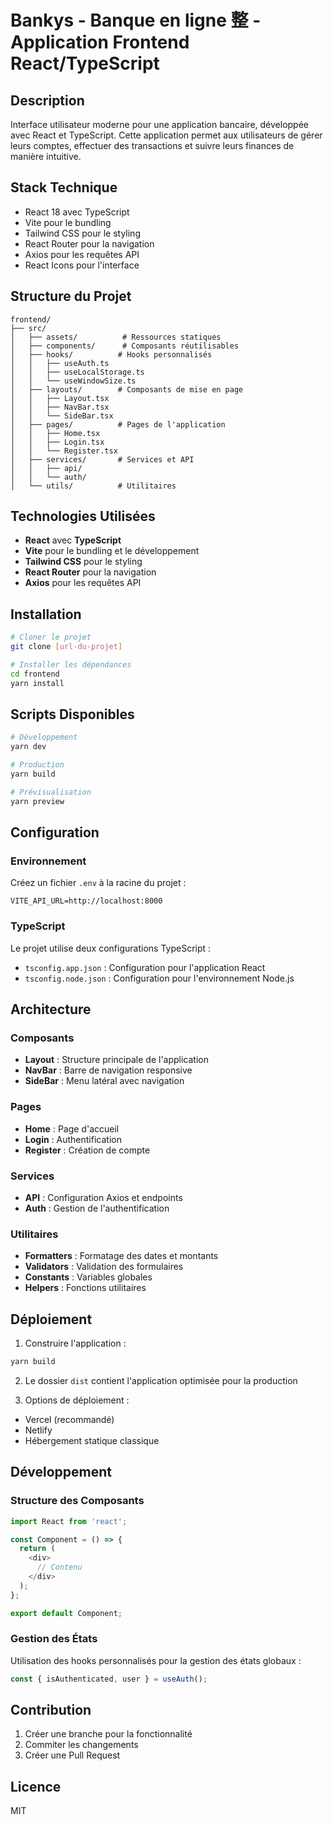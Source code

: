 # Bankys - Banque en ligne 整 - Application Frontend React/TypeScript

## Description

Interface utilisateur moderne pour une application bancaire, développée avec React et TypeScript. Cette application permet aux utilisateurs de gérer leurs comptes, effectuer des transactions et suivre leurs finances de manière intuitive.

## Stack Technique

- React 18 avec TypeScript
- Vite pour le bundling
- Tailwind CSS pour le styling
- React Router pour la navigation
- Axios pour les requêtes API
- React Icons pour l'interface

## Structure du Projet

```
frontend/
├── src/
│   ├── assets/          # Ressources statiques
│   ├── components/      # Composants réutilisables
│   ├── hooks/          # Hooks personnalisés
│   │   ├── useAuth.ts
│   │   ├── useLocalStorage.ts
│   │   └── useWindowSize.ts
│   ├── layouts/        # Composants de mise en page
│   │   ├── Layout.tsx
│   │   ├── NavBar.tsx
│   │   └── SideBar.tsx
│   ├── pages/          # Pages de l'application
│   │   ├── Home.tsx
│   │   ├── Login.tsx
│   │   └── Register.tsx
│   ├── services/       # Services et API
│   │   ├── api/
│   │   └── auth/
│   └── utils/          # Utilitaires
```

## Technologies Utilisées

- **React** avec **TypeScript**
- **Vite** pour le bundling et le développement
- **Tailwind CSS** pour le styling
- **React Router** pour la navigation
- **Axios** pour les requêtes API

## Installation

```bash
# Cloner le projet
git clone [url-du-projet]

# Installer les dépendances
cd frontend
yarn install
```

## Scripts Disponibles

```bash
# Développement
yarn dev

# Production
yarn build

# Prévisualisation
yarn preview
```

## Configuration

### Environnement
Créez un fichier `.env` à la racine du projet :
```env
VITE_API_URL=http://localhost:8000
```

### TypeScript
Le projet utilise deux configurations TypeScript :
- `tsconfig.app.json` : Configuration pour l'application React
- `tsconfig.node.json` : Configuration pour l'environnement Node.js

## Architecture

### Composants
- **Layout** : Structure principale de l'application
- **NavBar** : Barre de navigation responsive
- **SideBar** : Menu latéral avec navigation

### Pages
- **Home** : Page d'accueil
- **Login** : Authentification
- **Register** : Création de compte

### Services
- **API** : Configuration Axios et endpoints
- **Auth** : Gestion de l'authentification

### Utilitaires
- **Formatters** : Formatage des dates et montants
- **Validators** : Validation des formulaires
- **Constants** : Variables globales
- **Helpers** : Fonctions utilitaires

## Déploiement

1. Construire l'application :
```bash
yarn build
```

2. Le dossier `dist` contient l'application optimisée pour la production

3. Options de déploiement :
- Vercel (recommandé)
- Netlify
- Hébergement statique classique

## Développement

### Structure des Composants
```typescript
import React from 'react';

const Component = () => {
  return (
    <div>
      // Contenu
    </div>
  );
};

export default Component;
```

### Gestion des États
Utilisation des hooks personnalisés pour la gestion des états globaux :
```typescript
const { isAuthenticated, user } = useAuth();
```

## Contribution

1. Créer une branche pour la fonctionnalité
2. Commiter les changements
3. Créer une Pull Request

## Licence

MIT
